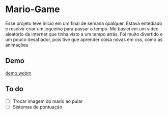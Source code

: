 # Mario-Game
Esse projeto teve início em um final de semana qualquer. Estava entediado e resolvir criar um joguinho para passar o tempo. Me basiei em um video aleatório da internet que tinha visto a um tempo atrás. Foi muito divertido e um pouco desafiador, pois tive que aprender coisa novas em css, como as animações

## Demo
[demo.webm](https://user-images.githubusercontent.com/34572564/188763318-c1c1463c-db84-45d9-8362-e6fef8db940c.webm)

## To do
- [ ] Trocar imagem do mario ao pular
- [ ] Sistemas de pontuação
